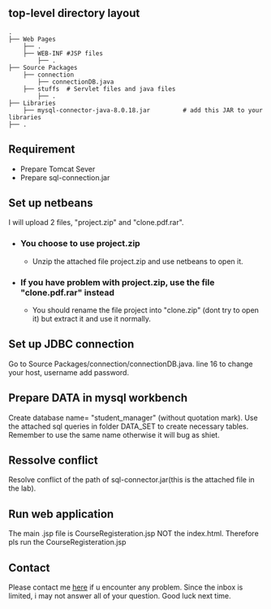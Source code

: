 ## top-level directory layout

    .
    ├── Web Pages      
        ├── .       
        ├── WEB-INF #JSP files 
            ├── .
    ├── Source Packages                    
        ├── connection 
            ├── connectionDB.java 
        ├── stuffs  # Servlet files and java files    
            ├── .
    ├── Libraries     
        ├── mysql-connector-java-8.0.18.jar         # add this JAR to your libraries 
    ├── .


## Requirement
- Prepare  Tomcat  Sever
- Prepare sql-connection.jar

## Set up netbeans
I will upload 2 files, "project.zip" and "clone.pdf.rar".
+ ### You choose to use project.zip
    -   Unzip the attached file project.zip and use netbeans to open it.
+ ### If you have problem with project.zip, use the file "clone.pdf.rar" instead
    -   You should rename the file project into "clone.zip" (dont try to open it) but extract it and use it normally.

## Set up JDBC connection
Go to Source Packages/connection/connectionDB.java. line 16 to change your host, username add password.

## Prepare DATA in mysql workbench
Create database name= "student_manager" (without quotation mark).
Use the attached sql queries in folder DATA_SET to create necessary tables. Remember to use the same name otherwise it will bug as shiet.


##  Ressolve conflict
Resolve conflict of the path of sql-connector.jar(this is the attached file in the lab).

## Run web application
The main .jsp file is CourseRegisteration.jsp NOT the index.html. Therefore pls run the  CourseRegisteration.jsp

## Contact
Please contact me [here](https://www.facebook.com/kduyyy/) if u encounter any problem. Since the inbox is limited, i may not answer all of your question. Good luck next time.




  
